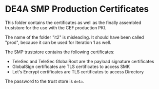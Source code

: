 # DE4A SMP Production Certificates

This folder contains the certificates as well as the finally assembled truststore for the use with the CEF production PKI.

The name of the folder "it2" is misleading. It should have been called "prod", because it can be used for Iteration 1 as well.

The SMP truststore contains the following certificates:
* TeleSec and TeleSec GlobalRoot are the payload signature certificates
* GlobalSign certificates are TLS certificates to access SMK
* Let's Encrypt certificates are TLS certificates to access Directory

The password to the trust store is `de4a`.
